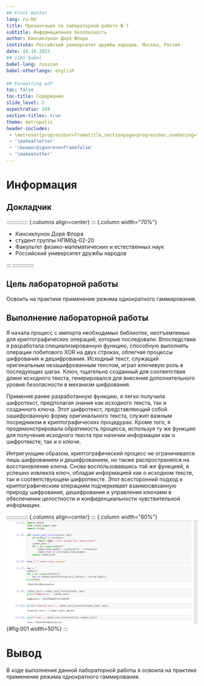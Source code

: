 ```yaml
---
## Front matter
lang: ru-RU
title: Презентация по лабораторной работе № 7
subtitle: Информационная безопасность
author: Кинсиклунон Доря Флора
institute: Российский университет дружбы народов, Москва, Россия
date: 19.10.2023
## i18n babel
babel-lang: russian
babel-otherlangs: english

## Formatting pdf
toc: false
toc-title: Содержание
slide_level: 2
aspectratio: 169
section-titles: true
theme: metropolis
header-includes:
 - \metroset{progressbar=frametitle,sectionpage=progressbar,numbering=fraction}
 - '\makeatletter'
 - '\beamer@ignorenonframefalse'
 - '\makeatother'
---
```


# Информация

## Докладчик

:::::::::::::: {.columns align=center}
::: {.column width="70%"}

* Кинсиклунон Доря Флора
* студент группы НПМбд-02-20
* Факультет физико-математических и естественных наук
* Российский университет дружбы народов


:::
::::::::::::::

## Цель лабораторной работы

Освоить на практике применение режима однократного гаммирования.

## Выполнение лабораторной работы
Я начала процесс с импорта необходимых библиотек, неотъемлемых для криптографических операций, которые последовали. Впоследствии 
я разработала специализированную функцию, способную выполнять операции побитового XOR на двух строках, облегчая процессы шифрования и дешифрования. 
Исходный текст, служащий оригинальным незашифрованным текстом, играл ключевую роль в последующих шагах. 
Ключ, тщательно созданный для соответствия длине исходного текста, генерировался для внесения дополнительного уровня безопасности в механизм шифрования.

Применяя ранее разработанную функцию, я легко получила шифротекст, предполагая знание как исходного текста, так и созданного ключа. Этот шифротекст, 
представляющий собой зашифрованную форму оригинального текста, служил важным посредником в криптографических процедурах. Кроме того, я продемонстрировала 
обратимость процесса, используя ту же функцию для получения исходного текста при наличии информации как о шифротексте, так и о ключе.

Интригующим образом, криптографический процесс не ограничивался лишь шифрованием и дешифрованием, но также распространялся на восстановление ключа. 
Снова воспользовавшись той же функцией, я успешно извлекла ключ, обладая информацией как о исходном тексте, так и соответствующем шифротексте. 
Этот всесторонний подход к криптографическим операциям подчеркивает взаимосвязанную природу шифрования, дешифрования и управления ключами в 
обеспечении целостности и конфиденциальности чувствительной информации.


:::::::::::::: {.columns align=center}
::: {.column width="60%"}
![Приложение, реализующее режим однократного гаммирования](../image/lab7.pic1.png){#fig:001 width=50%}
:::



# Вывод
В ходе выполнения данной лабораторной работы я освоила на практике 
применение режима однократного гаммирования.
